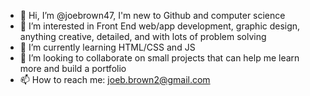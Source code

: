 - 👋 Hi, I’m @joebrown47, I'm new to Github and computer science
- 👀 I’m interested in Front End web/app development, graphic design, anything creative, detailed, and with lots of problem solving
- 🌱 I’m currently learning HTML/CSS and JS
- 💞️ I’m looking to collaborate on small projects that can help me learn more and build a portfolio
- 📫 How to reach me: joeb.brown2@gmail.com

<!---
joebrown47/joebrown47 is a ✨ special ✨ repository because its `README.md` (this file) appears on your GitHub profile.
You can click the Preview link to take a look at your changes.
--->
